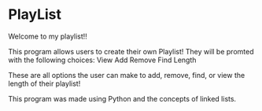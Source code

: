 # PlayList

Welcome to my playlist!!

This program allows users to create their own Playlist!
They will be promted with the following choices:
View
Add
Remove
Find
Length

These are all options the user can make to add, remove, find, or view the length of their playlist!

This program was made using Python and the concepts of linked lists.
